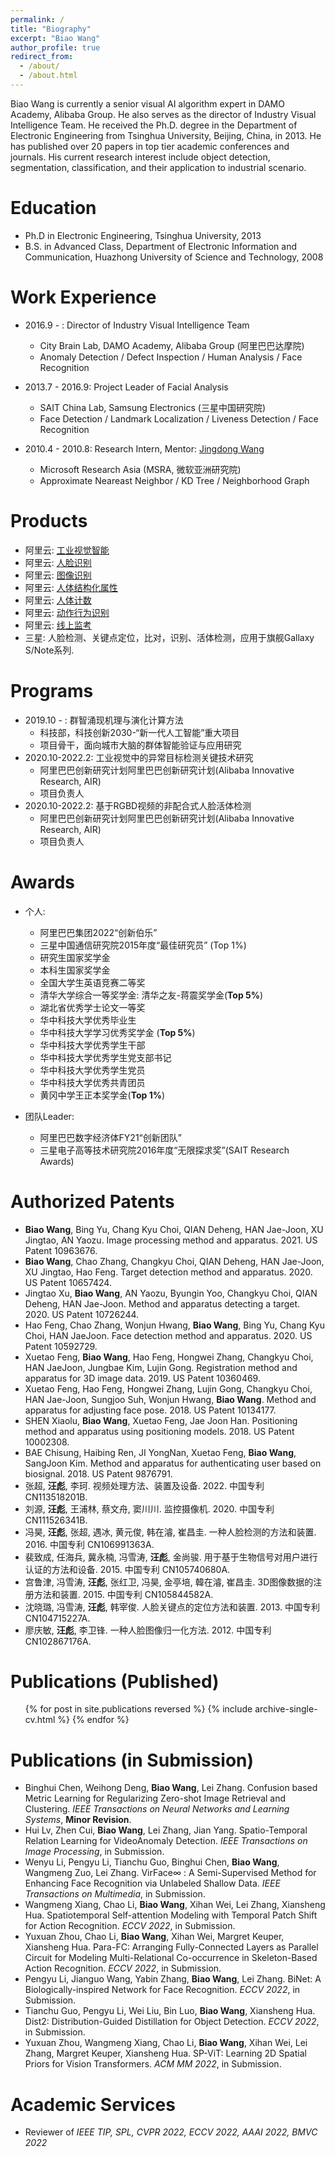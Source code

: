 ```yaml
---
permalink: /
title: "Biography"
excerpt: "Biao Wang"
author_profile: true
redirect_from: 
  - /about/
  - /about.html
---
```


Biao Wang is currently a senior visual AI algorithm expert in DAMO Academy, Alibaba Group. He also serves as the director of Industry Visual Intelligence Team. He received the Ph.D. degree in the Department of Electronic Engineering from Tsinghua University, Beijing, China, in 2013. He has published over 20 papers in top tier academic conferences and journals. His current research interest include object detection, segmentation, classification, and their application to industrial scenario.

Education
======
* Ph.D in Electronic Engineering, Tsinghua University, 2013
* B.S. in Advanced Class, Department of Electronic Information and Communication, Huazhong University of Science and Technology, 2008


Work Experience
======
* 2016.9 -  : Director of Industry Visual Intelligence Team
  * City Brain Lab, DAMO Academy, Alibaba Group (阿里巴巴达摩院)
  * Anomaly Detection / Defect Inspection / Human Analysis / Face Recognition

* 2013.7 - 2016.9: Project Leader of Facial Analysis 
  * SAIT China Lab, Samsung Electronics (三星中国研究院)
  * Face Detection / Landmark Localization / Liveness Detection / Face Recognition
  
* 2010.4 - 2010.8: Research Intern, Mentor: [Jingdong Wang](https://jingdongwang2017.github.io "title text")
  * Microsoft Research Asia (MSRA, 微软亚洲研究院)
  * Approximate Neareast Neighbor / KD Tree / Neighborhood Graph
  
Products
======
* 阿里云: [工业视觉智能](https://www.aliyun.com/product/indvi?spm=5176.21213303.8115314850.1.3f6653c90cVPbu&scm=20140722.S_card@@卡片@@1615._.ID_card@@卡片@@1615-RL_工业视觉智能-OR_ser-V_2-P0_0 "title text")
* 阿里云: [人脸识别](https://ai.aliyun.com/face?spm=5176.21213303.J_6704733920.7.df6253c9BzavbK&scm=20140722.S_product%40%40云产品%40%4082230._.ID_product%40%40云产品%40%4082230-RL_人脸识别-LOC_main-OR_ser-V_2-P0_0 "title text")
* 阿里云: [图像识别](https://ai.aliyun.com/image?spm=5176.21213303.1141443.1.765253c9cagMF0&scm=20140722.S_card@@卡片@@567._.ID_card@@卡片@@567-RL_图像识别-OR_ser-V_2-P0_0 "title text")
* 阿里云: [人体结构化属性](https://vision.aliyun.com/experience/detail?spm=5176.14020179.J_7524944390.144.66cd28d0LjE4CN&tagName=facebody&children=PedestrianDetectAttribute "title text")
* 阿里云: [人体计数](https://vision.aliyun.com/experience/detail?spm=5176.14020179.J_7524944390.152.66cd28d0LjE4CN&tagName=facebody&children=DetectBodyCount "title text")
* 阿里云: [动作行为识别](https://vision.aliyun.com/experience/detail?spm=5176.14020179.J_7524944390.99.66cd28d0LjE4CN&tagName=facebody&children=RecognizeAction "title text")
* 阿里云: [线上监考](https://vision.aliyun.com/experience/detail?spm=5176.14020179.J_7524944390.145.66cd28d0LjE4CN&tagName=facebody&children=MonitorExamination "title text")
* 三星: 人脸检测、关键点定位，比对，识别、活体检测，应用于旗舰Gallaxy S/Note系列.

Programs
======
* 2019.10 -  : 群智涌现机理与演化计算方法
  * 科技部，科技创新2030-“新一代人工智能”重大项目
  * 项目骨干，面向城市大脑的群体智能验证与应用研究
* 2020.10-2022.2: 工业视觉中的异常目标检测关键技术研究
  * 阿里巴巴创新研究计划阿里巴巴创新研究计划(Alibaba Innovative Research, AIR)
  * 项目负责人
* 2020.10-2022.2: 基于RGBD视频的非配合式人脸活体检测
  * 阿里巴巴创新研究计划阿里巴巴创新研究计划(Alibaba Innovative Research, AIR)
  * 项目负责人

Awards
======
* 个人: 
  * 阿里巴巴集团2022“创新伯乐” 
  * 三星中国通信研究院2015年度“最佳研究员” (Top 1%)
  * 研究生国家奖学金
  * 本科生国家奖学金
  * 全国大学生英语竞赛二等奖
  * 清华大学综合一等奖学金: 清华之友-蒋震奖学金(**Top 5%**)
  * 湖北省优秀学士论文一等奖
  * 华中科技大学优秀毕业生
  * 华中科技大学学习优秀奖学金 (**Top 5%**)
  * 华中科技大学优秀学生干部
  * 华中科技大学优秀学生党支部书记
  * 华中科技大学优秀学生党员
  * 华中科技大学优秀共青团员
  * 黄冈中学王正本奖学金(**Top 1%**)

* 团队Leader:
  * 阿里巴巴数字经济体FY21“创新团队”
  * 三星电子高等技术研究院2016年度“无限探求奖”(SAIT Research Awards)

Authorized Patents
======
* **Biao Wang**, Bing Yu, Chang Kyu Choi, QIAN Deheng, HAN Jae-Joon, XU Jingtao, AN Yaozu. Image processing method and apparatus. 2021. US Patent 10963676.
* **Biao Wang**, Chao Zhang, Changkyu Choi, QIAN Deheng, HAN Jae-Joon, XU Jingtao, Hao Feng. Target detection method and apparatus. 2020. US Patent 10657424.
* Jingtao Xu, **Biao Wang**, AN Yaozu, Byungin Yoo, Changkyu Choi, QIAN Deheng, HAN Jae-Joon. Method and apparatus detecting a target. 2020. US Patent 10726244.
* Hao Feng, Chao Zhang, Wonjun Hwang, **Biao Wang**, Bing Yu, Chang Kyu Choi, HAN JaeJoon. Face detection method and apparatus. 2020. US Patent 10592729.
* Xuetao Feng, **Biao Wang**, Hao Feng, Hongwei Zhang, Changkyu Choi, HAN JaeJoon, Jungbae Kim, Lujin Gong. Registration method and apparatus for 3D image data. 2019. US Patent 10360469.
* Xuetao Feng, Hao Feng, Hongwei Zhang, Lujin Gong, Changkyu Choi, HAN Jae-Joon, Sungjoo Suh, Wonjun Hwang, **Biao Wang**. Method and apparatus for adjusting face pose. 2018. US Patent 10134177.
* SHEN Xiaolu, **Biao Wang**, Xuetao Feng, Jae Joon Han. Positioning method and apparatus using positioning models. 2018. US Patent 10002308.
* BAE Chisung, Haibing Ren, JI YongNan, Xuetao Feng, **Biao Wang**, SangJoon Kim. Method and apparatus for authenticating user based on biosignal. 2018. US Patent 9876791.
* 张超, **汪彪**, 李珂. 视频处理方法、装置及设备. 2022. 中国专利 CN113518201B.
* 刘源, **汪彪**, 王浦林, 蔡文舟, 窦川川. 监控摄像机. 2020. 中国专利 CN111526341B.
* 冯昊, **汪彪**, 张超, 遇冰, 黄元俊, 韩在濬, 崔昌圭. 一种人脸检测的方法和装置. 2016. 中国专利 CN106991363A.
* 裴致成, 任海兵, 冀永楠, 冯雪涛, **汪彪**, 金尚骏. 用于基于生物信号对用户进行认证的方法和设备. 2015. 中国专利 CN105740680A.
* 宫鲁津, 冯雪涛, **汪彪**, 张红卫, 冯昊, 金亭培, 韓在濬, 崔昌圭. 3D图像数据的注册方法和装置. 2015. 中国专利 CN105844582A.
* 沈晓璐, 冯雪涛, **汪彪**, 韩宰俊. 人脸关键点的定位方法和装置. 2013. 中国专利 CN104715227A.
* 廖庆敏, **汪彪**, 李卫锋. 一种人脸图像归一化方法. 2012. 中国专利 CN102867176A.


Publications (Published)
======
  <ul>{% for post in site.publications reversed %}
    {% include archive-single-cv.html %}
  {% endfor %}</ul>

Publications (in Submission)
======
* Binghui Chen, Weihong Deng, **Biao Wang**, Lei Zhang. Confusion based Metric Learning for Regularizing Zero-shot Image Retrieval and Clustering. *IEEE Transactions on Neural Networks and Learning Systems*, **Minor Revision**.
* Hui Lv, Zhen Cui, **Biao Wang**, Lei Zhang, Jian Yang. Spatio-Temporal Relation Learning for VideoAnomaly Detection. *IEEE Transactions on Image Processing*, in Submission.
* Wenyu Li, Pengyu Li, Tianchu Guo, Binghui Chen, **Biao Wang**, Wangmeng Zuo, Lei Zhang. VirFace∞ : A Semi-Supervised Method for Enhancing Face Recognition via Unlabeled Shallow Data. *IEEE Transactions on Multimedia*, in Submission.
* Wangmeng Xiang, Chao Li, **Biao Wang**, Xihan Wei, Lei Zhang, Xiansheng Hua. Spatiotemporal Self-attention Modeling with Temporal Patch Shift for Action Recognition. *ECCV 2022*, in Submission.
* Yuxuan Zhou, Chao Li, **Biao Wang**, Xihan Wei, Margret Keuper, Xiansheng Hua. Para-FC: Arranging Fully-Connected Layers as Parallel Circuit for Modeling Multi-Relational Co-occurrence in Skeleton-Based Action Recognition. *ECCV 2022*, in Submission.
* Pengyu Li, Jianguo Wang, Yabin Zhang, **Biao Wang**, Lei Zhang. BiNet: A Biologically-inspired Network for Face Recognition. *ECCV 2022*, in Submission. 
* Tianchu Guo, Pengyu Li, Wei Liu, Bin Luo, **Biao Wang**, Xiansheng Hua. Dist2: Distribution-Guided Distillation for Object Detection. *ECCV 2022*, in Submission. 
* Yuxuan Zhou, Wangmeng Xiang, Chao Li, **Biao Wang**, Xihan Wei, Lei Zhang, Margret Keuper, Xiansheng Hua. SP-ViT: Learning 2D Spatial Priors for Vision Transformers. *ACM MM 2022*, in Submission. 

Academic Services
======
* Reviewer of *IEEE TIP, SPL, CVPR 2022, ECCV 2022, AAAI 2022, BMVC 2022*
